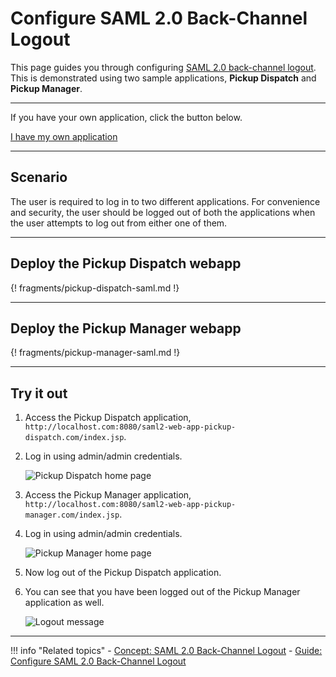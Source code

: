 # Configure SAML 2.0 Back-Channel Logout 

This page guides you through configuring [SAML 2.0 back-channel logout](../../references/concepts/authentication/saml-back-channel/). This is demonstrated using two sample applications, **Pickup Dispatch** and **Pickup Manager**.

----
If you have your own application, click the button below.

<a class="samplebtn_a" href="../../guides/login/saml-back-channel-logout"   rel="nofollow noopener">I have my own application</a>

----


## Scenario

The user is required to log in to two different applications. For convenience and security, the user should be logged out of both the applications when the user attempts to log out from either one of them. 

---

## Deploy the Pickup Dispatch webapp 

{! fragments/pickup-dispatch-saml.md !}

---

## Deploy the Pickup Manager webapp 

{! fragments/pickup-manager-saml.md !}

---

## Try it out

1.  Access the Pickup Dispatch application, `http://localhost.com:8080/saml2-web-app-pickup-dispatch.com/index.jsp`.

2.  Log in using admin/admin credentials. 

    ![Pickup Dispatch home page](../../assets/img/samples/pickup-dispatch.png)

3.  Access the Pickup Manager application, `http://localhost.com:8080/saml2-web-app-pickup-manager.com/index.jsp`.

4.  Log in using admin/admin credentials. 

    ![Pickup Manager home page](../../assets/img/samples/pickup-manager.png)

5.  Now log out of the Pickup Dispatch application. 

6.  You can see that you have been logged out of the Pickup Manager application as well. 

    ![Logout message](../../assets/img/samples/backchannel-logout.png)
    
---

!!! info "Related topics"
    -   [Concept: SAML 2.0 Back-Channel Logout](../../references/concepts/authentication/saml-back-channel)
    -   [Guide: Configure SAML 2.0 Back-Channel Logout](../../guides/login/saml-back-channel-logout)
